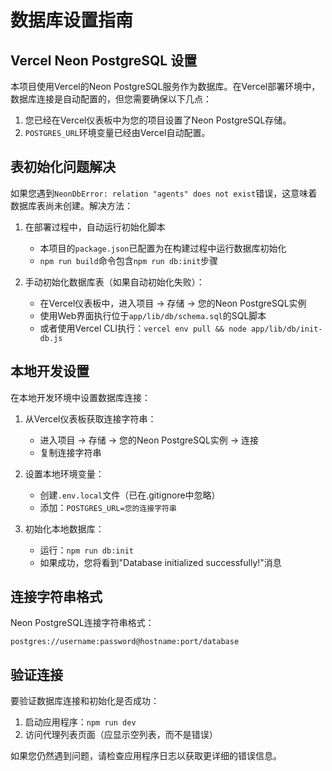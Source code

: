 # 数据库设置指南

## Vercel Neon PostgreSQL 设置

本项目使用Vercel的Neon PostgreSQL服务作为数据库。在Vercel部署环境中，数据库连接是自动配置的，但您需要确保以下几点：

1. 您已经在Vercel仪表板中为您的项目设置了Neon PostgreSQL存储。
2. `POSTGRES_URL`环境变量已经由Vercel自动配置。

## 表初始化问题解决

如果您遇到`NeonDbError: relation "agents" does not exist`错误，这意味着数据库表尚未创建。解决方法：

1. 在部署过程中，自动运行初始化脚本
   - 本项目的`package.json`已配置为在构建过程中运行数据库初始化
   - `npm run build`命令包含`npm run db:init`步骤

2. 手动初始化数据库表（如果自动初始化失败）：
   - 在Vercel仪表板中，进入项目 → 存储 → 您的Neon PostgreSQL实例
   - 使用Web界面执行位于`app/lib/db/schema.sql`的SQL脚本
   - 或者使用Vercel CLI执行：`vercel env pull && node app/lib/db/init-db.js`

## 本地开发设置

在本地开发环境中设置数据库连接：

1. 从Vercel仪表板获取连接字符串：
   - 进入项目 → 存储 → 您的Neon PostgreSQL实例 → 连接
   - 复制连接字符串

2. 设置本地环境变量：
   - 创建`.env.local`文件（已在.gitignore中忽略）
   - 添加：`POSTGRES_URL=您的连接字符串`

3. 初始化本地数据库：
   - 运行：`npm run db:init`
   - 如果成功，您将看到"Database initialized successfully!"消息

## 连接字符串格式

Neon PostgreSQL连接字符串格式：
```
postgres://username:password@hostname:port/database
```

## 验证连接

要验证数据库连接和初始化是否成功：

1. 启动应用程序：`npm run dev`
2. 访问代理列表页面（应显示空列表，而不是错误）

如果您仍然遇到问题，请检查应用程序日志以获取更详细的错误信息。 